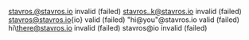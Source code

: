 stavros.@stavros.io invalid (failed)
stavros..k@stavros.io invalid (failed)
stavros@stavros.io{io} valid (failed)
"hi@you"@stavros.io valid (failed)
hi\there@stavros.io invalid (failed)
stavros@io invalid (failed)
